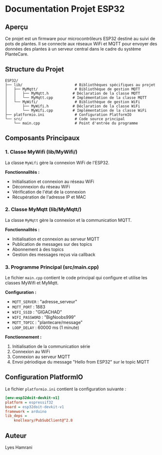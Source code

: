 # Documentation Projet ESP32

## Aperçu

Ce projet est un firmware pour microcontrôleurs ESP32 destiné au suivi de pots de plantes. Il se connecte aux réseaux WiFi et MQTT pour envoyer des données des plantes à un serveur central dans le cadre du système PlanteCare.

## Structure du Projet

```
ESP32/
├── lib/                        # Bibliothèques spécifiques au projet
│   ├── MyMqtt/                 # Bibliothèque de gestion MQTT
│   │   ├── MyMqtt.h           # Déclaration de la classe MQTT
│   │   └── MyMqtt.cpp         # Implémentation de la classe MQTT
│   └── MyWifi/                 # Bibliothèque de gestion WiFi
│       ├── MyWifi.h           # Déclaration de la classe WiFi
│       └── MyWifi.cpp         # Implémentation de la classe WiFi
├── platformio.ini              # Configuration PlatformIO
└── src/                        # Code source principal
    └── main.cpp                # Point d'entrée du programme
```

## Composants Principaux

### 1. Classe MyWifi (lib/MyWifi/)

La classe `MyWifi` gère la connexion WiFi de l'ESP32.

**Fonctionnalités :**
- Initialisation et connexion au réseau WiFi
- Déconnexion du réseau WiFi
- Vérification de l'état de la connexion
- Récupération de l'adresse IP et MAC

### 2. Classe MyMqtt (lib/MyMqtt/)

La classe `MyMqtt` gère la connexion et la communication MQTT.

**Fonctionnalités :**
- Initialisation et connexion au serveur MQTT
- Publication de messages sur des topics
- Abonnement à des topics
- Gestion des messages reçus via callback

### 3. Programme Principal (src/main.cpp)

Le fichier `main.cpp` contient le code principal qui configure et utilise les classes MyWifi et MyMqtt.

**Configuration :**
- `MQTT_SERVER` : "adresse_serveur"
- `MQTT_PORT` : 1883
- `WIFI_SSID` : "GIGACHAD"
- `WIFI_PASSWORD` : "BigNoobs999"
- `MQTT_TOPIC` : "plantecare/message"
- `LOOP_DELAY` : 60000 ms (1 minute)

**Fonctionnement :**
1. Initialisation de la communication série
2. Connexion au WiFi
3. Connexion au serveur MQTT
4. Envoi périodique du message "Hello from ESP32" sur le topic MQTT

## Configuration PlatformIO

Le fichier `platformio.ini` contient la configuration suivante :

```ini
[env:esp32doit-devkit-v1]
platform = espressif32
board = esp32doit-devkit-v1
framework = arduino
lib_deps =
    knolleary/PubSubClient@^2.8
```

## Auteur

Lyes Hamrani
